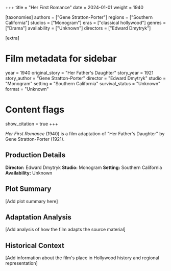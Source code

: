 +++
title = "Her First Romance"
date = 2024-01-01
weight = 1940

[taxonomies]
authors = ["Gene Stratton-Porter"]
regions = ["Southern California"]
studios = ["Monogram"]
eras = ["classical hollywood"]
genres = ["Drama"]
availability = ["Unknown"]
directors = ["Edward Dmytryk"]

[extra]
# Film metadata for sidebar
year = 1940
original_story = "Her Father's Daughter"
story_year = 1921
story_author = "Gene Stratton-Porter"
director = "Edward Dmytryk"
studio = "Monogram"
setting = "Southern California"
survival_status = "Unknown"
format = "Unknown"

# Content flags
show_citation = true
+++

*Her First Romance* (1940) is a film adaptation of "Her Father's Daughter" by Gene Stratton-Porter (1921).

## Production Details

**Director:** Edward Dmytryk
**Studio:** Monogram
**Setting:** Southern California
**Availability:** Unknown

## Plot Summary

[Add plot summary here]

## Adaptation Analysis

[Add analysis of how the film adapts the source material]

## Historical Context

[Add information about the film's place in Hollywood history and regional representation]